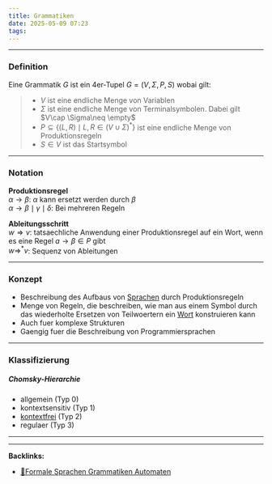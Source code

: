 ```yaml
---
title: Grammatiken
date: 2025-05-09 07:23
tags: 
---
```


----

### Definition
Eine Grammatik $G$ ist ein 4er-Tupel $G = (V,\Sigma,P,S)$ wobai gilt:

> - $V$ ist eine endliche Menge von Variablen
> - $\Sigma$ ist eine endliche Menge von Terminalsymbolen. Dabei gilt $V\cap \Sigma\neq \empty$
> - $P\subseteq \{(L,R)\mid L,R\in (V\cup \Sigma)^{*}\}$ ist eine endliche Menge von Produktionsregeln 
> - $S\in V$ ist das Startsymbol

---

### Notation
**Produktionsregel**\
$\alpha \to \beta$: $\alpha$ kann ersetzt werden durch $\beta$\
$\alpha\to \beta\mid \gamma\mid \delta$: Bei mehreren Regeln

**Ableitungsschritt**\
$w\Rightarrow v$: tatsaechliche Anwendung einer Produktionsregel auf ein Wort,
wenn es eine Regel $a\to \beta \in P$ gibt \
$w\Rightarrow ^{*}v$: Sequenz von Ableitungen 

---

### Konzept
- Beschreibung des Aufbaus von [Sprachen](sprachen) durch Produktionsregeln
- Menge von Regeln, die beschreiben, wie man aus einem Symbol durch das wiederholte Ersetzen
von Teilwoertern ein [Wort](woerter) konstruieren kann
- Auch fuer komplexe Strukturen
- Gaengig fuer die Beschreibung von Programmiersprachen

---

### Klassifizierung
##### Chomsky-Hierarchie
 
- allgemein (Typ 0)
- kontextsensitiv (Typ 1)
- [kontextfrei](kontextfreie_grammatiken) (Typ 2)
- regulaer (Typ 3)




----

----
**Backlinks:**
- [📂Formale Sprachen Grammatiken Automaten](/📁Formale_Sprachen%linkAutomaten)

